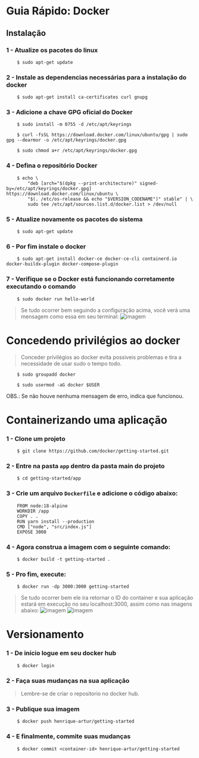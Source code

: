 # Guia Rápido: Docker

## Instalação

### 1 - Atualize os pacotes do linux

```
    $ sudo apt-get update
```

### 2 - Instale as dependencias necessárias para a instalação do docker

```
    $ sudo apt-get install ca-certificates curl gnupg
```

### 3 - Adicione a chave GPG oficial do Docker

```
    $ sudo install -m 0755 -d /etc/apt/keyrings
```

```
    $ curl -fsSL https://download.docker.com/linux/ubuntu/gpg | sudo gpg --dearmor -o /etc/apt/keyrings/docker.gpg
```

```
    $ sudo chmod a+r /etc/apt/keyrings/docker.gpg
```

### 4 - Defina o repositório Docker

``` 
    $ echo \
        "deb [arch="$(dpkg --print-architecture)" signed-by=/etc/apt/keyrings/docker.gpg] https://download.docker.com/linux/ubuntu \
        "$(. /etc/os-release && echo "$VERSION_CODENAME")" stable" | \
        sudo tee /etc/apt/sources.list.d/docker.list > /dev/null
 ```

### 5 - Atualize novamente os pacotes do sistema

``` 
    $ sudo apt-get update
```

### 6 - Por fim instale o docker

```
    $ sudo apt-get install docker-ce docker-ce-cli containerd.io docker-buildx-plugin docker-compose-plugin
```

### 7 - Verifique se o Docker está funcionando corretamente executando o comando

```
    $ sudo docker run hello-world
```

> Se tudo ocorrer bem seguindo a configuração acima, você verá uma mensagem como essa em seu terminal:
![imagem](https://user-images.githubusercontent.com/61638364/236953514-942e0366-f031-4b8c-bb8b-3ba5ffc60428.png)

# Concedendo privilégios ao docker

> Conceder privilégios ao docker evita possiveis problemas e tira a necessidade de usar sudo o tempo todo.

```
    $ sudo groupadd docker
```
```
    $ sudo usermod -aG docker $USER
```

OBS.: Se não houve nenhuma mensagem de erro, indica que funcionou.

# Containerizando uma aplicação

### 1 - Clone um projeto 

```
    $ git clone https://github.com/docker/getting-started.git
```

### 2 - Entre na pasta `app` dentro da pasta main do projeto

```
    $ cd getting-started/app
```

### 3 - Crie um arquivo `Dockerfile` e adicione o código abaixo:

```
    FROM node:18-alpine
    WORKDIR /app
    COPY . .
    RUN yarn install --production
    CMD ["node", "src/index.js"]
    EXPOSE 3000
```

### 4 - Agora construa a imagem com o seguinte comando:

```
    $ docker build -t getting-started .
```

### 5 - Pro fim, execute: 

```
    $ docker run -dp 3000:3000 getting-started
```

> Se tudo ocorrer bem ele ira retornar o ID do container e sua aplicação estará em execução no seu localhost:3000, assim como nas imagens abaixo:
![imagem](https://user-images.githubusercontent.com/61638364/236956906-84fe88f0-0b50-4d24-8b34-2c8c44bd9242.png)
![imagem](https://user-images.githubusercontent.com/61638364/236957167-0e3fdcd3-d2d9-46c5-87bd-8fd35a7a9193.png)

# Versionamento

### 1 - De início logue em seu docker hub

```
    $ docker login
```

### 2 - Faça suas mudanças na sua aplicação
> Lembre-se de criar o repositorio no docker hub.

### 3 - Publique sua imagem

```
    $ docker push henrique-artur/getting-started
```

### 4 - E finalmente, commite suas mudanças

```
    $ docker commit <container-id> henrique-artur/getting-started
```

